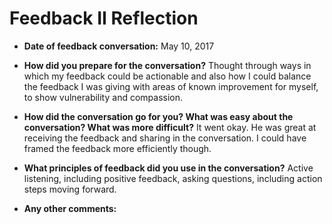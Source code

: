 # Feedback II Reflection

* **Date of feedback conversation:** 
May 10, 2017

* **How did you prepare for the conversation?** 
Thought through ways in which my feedback could be actionable and also how I could balance the feedback I was giving with areas of known improvement for myself, to show vulnerability and compassion.

* **How did the conversation go for you? What was easy about the conversation? What was more difficult?** 
It went okay.  He was great at receiving the feedback and sharing in the conversation.  I could have framed the feedback more efficiently though.

* **What principles of feedback did you use in the conversation?**
Active listening, including positive feedback, asking questions, including action steps moving forward.

* **Any other comments:**
